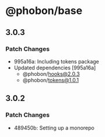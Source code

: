 # @phobon/base

## 3.0.3

### Patch Changes

- 995a16a: Including tokens package
- Updated dependencies [995a16a]
  - @phobon/hooks@2.0.3
  - @phobon/tokens@1.0.1

## 3.0.2

### Patch Changes

- 489450b: Setting up a monorepo
